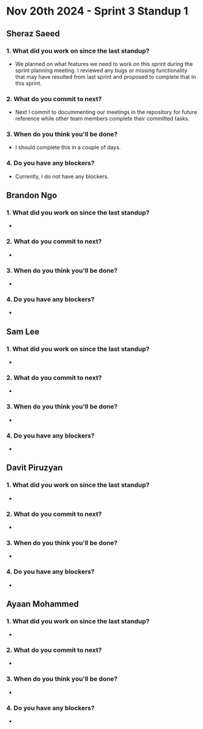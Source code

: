# Nov 20th 2024 - Sprint 3 Standup 1

## Sheraz Saeed

### 1. What did you work on since the last standup?
- We planned on what features we need to work on this sprint during the sprint planning meeting. I reviewed any bugs or missing functionality that may have resulted from last sprint and proposed to complete that in this sprint.

### 2. What do you commit to next?
- Next I commit to docummenting our meetings in the repository for future reference while other team members complete their committed tasks. 
  
### 3. When do you think you'll be done?
- I should complete this in a couple of days. 

### 4. Do you have any blockers?
- Currently, I do not have any blockers.

## Brandon Ngo

### 1. What did you work on since the last standup?
- 

### 2. What do you commit to next?
- 
  
### 3. When do you think you'll be done?
- 

### 4. Do you have any blockers?
- 
## Sam Lee

### 1. What did you work on since the last standup?
- 

### 2. What do you commit to next?
- 

### 3. When do you think you'll be done?
- 

### 4. Do you have any blockers?
- 

## Davit Piruzyan

### 1. What did you work on since the last standup?
- 

### 2. What do you commit to next?
- 
  
### 3. When do you think you'll be done?
- 

### 4. Do you have any blockers?
- 

## Ayaan Mohammed

### 1. What did you work on since the last standup?
-   

### 2. What do you commit to next?
-   

### 3. When do you think you'll be done?
- 

### 4. Do you have any blockers?
- 
